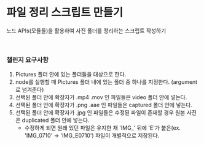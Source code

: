 # 파일 정리 스크립트 만들기

노드 APIs(모듈들)을 활용하여 사진 폴더를 정리하는 스크립트 작성하기

<br/>

### 챌린지 요구사항

1. Pictures 폴더 안에 있는 폴더들을 대상으로 한다.
2. node를 실행할 때 Pictures 폴더 내에 있는 폴더 중 하나를 지정한다. (argument로 넘겨준다)
3. 선택된 폴더 안에 확장자가 .mp4 .mov 인 파일들은 video 폴더 안에 넣는다.
4. 선택된 폴더 안에 확장자가 .png .aae 인 파일들은 captured 폴더 안에 넣는다.
5. 선택된 폴더 안에 확장자가 .jpg 인 파일들은 수정된 파일이 존재할 경우 원본 사진은 duplicated 폴더 안에 넣는다.
   - 수정하게 되면 원래 있던 파일은 유지한 채 'IMG\_' 뒤에 'E'가 붙은(ex. 'IMG_0710' → 'IMG_E0710') 파일이 개별적으로 저장된다.

<br/>
